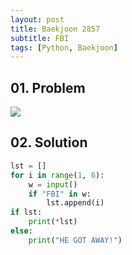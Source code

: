 ```yaml
---
layout: post
title: Baekjoon 2857
subtitle: FBI
tags: [Python, Baekjoon]
---
```


## 01. Problem

<img src="https://github.com/WoojinJeonkr/WoojinJeonkr.github.io/blob/main/assets/images/post_image/baekjoon/baekjoon_2857.png?raw=true">

## 02. Solution

```Python
lst = [] 
for i in range(1, 6): 
    w = input() 
    if "FBI" in w: 
        lst.append(i) 
if lst: 
    print(*lst) 
else: 
    print("HE GOT AWAY!")
```
